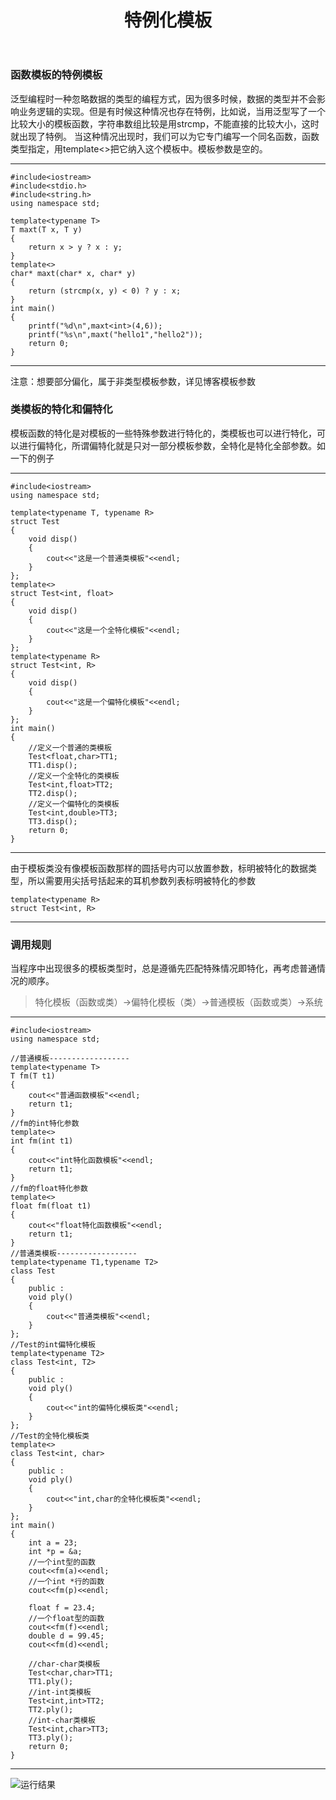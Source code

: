 ﻿---
layout: post
title: "特例化模板"
data: 2017-12-8
description: "特例化模板"
tag: STL
---

### 函数模板的特例模板 ###
泛型编程时一种忽略数据的类型的编程方式，因为很多时候，数据的类型并不会影响业务逻辑的实现。但是有时候这种情况也存在特例，比如说，当用泛型写了一个比较大小的模板函数，字符串数组比较是用strcmp，不能直接的比较大小，这时就出现了特例。
当这种情况出现时，我们可以为它专门编写一个同名函数，函数类型指定，用template<>把它纳入这个模板中。模板参数是空的。


----------

    #include<iostream>
    #include<stdio.h>
    #include<string.h>
    using namespace std;

    template<typename T>
    T maxt(T x, T y)
    {
        return x > y ? x : y;
    }
    template<>
    char* maxt(char* x, char* y)
    {
        return (strcmp(x, y) < 0) ? y : x;
    }
    int main()
    {
        printf("%d\n",maxt<int>(4,6));
        printf("%s\n",maxt("hello1","hello2"));
        return 0;
    }
    


----------
注意：想要部分偏化，属于非类型模板参数，详见博客模板参数

### 类模板的特化和偏特化 ###
模板函数的特化是对模板的一些特殊参数进行特化的，类模板也可以进行特化，可以进行偏特化，所谓偏特化就是只对一部分模板参数，全特化是特化全部参数。如一下的例子


----------

    #include<iostream>
    using namespace std;

    template<typename T, typename R>
    struct Test
    {
        void disp()
        {
            cout<<"这是一个普通类模板"<<endl;
        }
    };
    template<>
    struct Test<int, float>
    {
        void disp()
        {
            cout<<"这是一个全特化模板"<<endl;
        }
    };
    template<typename R>
    struct Test<int, R>
    {
        void disp()
        {
            cout<<"这是一个偏特化模板"<<endl;
        }
    };
    int main()
    {
        //定义一个普通的类模板
        Test<float,char>TT1;
        TT1.disp();
        //定义一个全特化的类模板
        Test<int,float>TT2;
        TT2.disp();
        //定义一个偏特化的类模板
        Test<int,double>TT3;
        TT3.disp();
        return 0;
    }
----------
由于模板类没有像模板函数那样的圆括号内可以放置参数，标明被特化的数据类型，所以需要用尖括号括起来的耳机参数列表标明被特化的参数

    template<typename R>
    struct Test<int, R>


----------
### 调用规则 ###

当程序中出现很多的模板类型时，总是遵循先匹配特殊情况即特化，再考虑普通情况的顺序。

> 特化模板（函数或类）->偏特化模板（类）->普通模板（函数或类）->系统


----------

    #include<iostream>
    using namespace std;

    //普通模板------------------
    template<typename T>
    T fm(T t1)
    {
        cout<<"普通函数模板"<<endl;
        return t1;
    }
    //fm的int特化参数
    template<>
    int fm(int t1)
    {
        cout<<"int特化函数模板"<<endl;
        return t1;
    }
    //fm的float特化参数
    template<>
    float fm(float t1)
    {
        cout<<"float特化函数模板"<<endl;
        return t1;
    }
    //普通类模板------------------
    template<typename T1,typename T2>
    class Test
    {
        public :
        void ply()
        {
            cout<<"普通类模板"<<endl;
        }
    };
    //Test的int偏特化模板
    template<typename T2>
    class Test<int, T2>
    {
        public :
        void ply()
        {
            cout<<"int的偏特化模板类"<<endl;
        }
    };
    //Test的全特化模板类
    template<>
    class Test<int, char>
    {
        public :
        void ply()
        {
            cout<<"int,char的全特化模板类"<<endl;
        }
    };
    int main()
    {
        int a = 23;
        int *p = &a;
        //一个int型的函数
        cout<<fm(a)<<endl;
        //一个int *行的函数
        cout<<fm(p)<<endl;

        float f = 23.4;
        //一个float型的函数
        cout<<fm(f)<<endl;
        double d = 99.45;
        cout<<fm(d)<<endl;

        //char-char类模板
        Test<char,char>TT1;
        TT1.ply();
        //int-int类模板
        Test<int,int>TT2;
        TT2.ply();
        //int-char类模板
        Test<int,char>TT3;
        TT3.ply();
        return 0;
    }


----------
![运行结果][1]



  [1]: https://github.com/tiancaimengmengliang/tiancaimengmengliang.github.io/blob/master/images/posts/STL3/result.png
